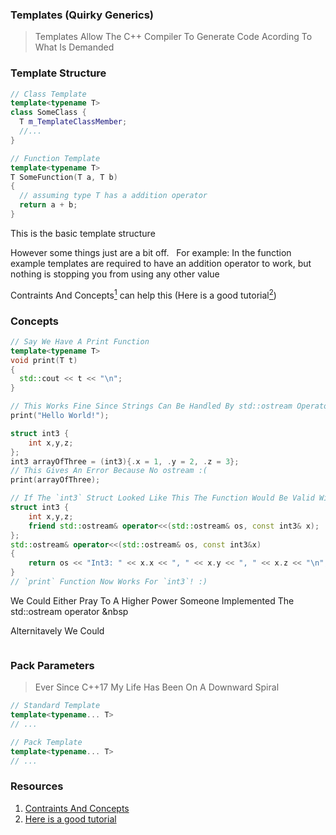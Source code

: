 ### Templates (Quirky Generics)
> Templates Allow The C++ Compiler To Generate Code Acording To What Is Demanded

### Template Structure
```C++
// Class Template
template<typename T>
class SomeClass {
  T m_TemplateClassMember;
  //...
}

// Function Template
template<typename T>
T SomeFunction(T a, T b) 
{
  // assuming type T has a addition operator
  return a + b;
}
```
This is the basic template structure &nbsp;

However some things just are a bit off. &nbsp;
  For example: In the function example templates are required to have an addition operator to work, but nothing is stopping you from using any other value &nbsp;

Contraints And Concepts[<sup>1</sup>](https://en.cppreference.com/w/cpp/language/constraints) can help this (Here is a good tutorial[<sup>2</sup>](https://www.cppstories.com/2021/concepts-intro/)) &nbsp;

### Concepts
```C++
// Say We Have A Print Function
template<typename T>
void print(T t)
{
  std::cout << t << "\n";
}

// This Works Fine Since Strings Can Be Handled By std::ostream Operator
print("Hello World!");

struct int3 {
	int x,y,z;
};
int3 arrayOfThree = (int3){.x = 1, .y = 2, .z = 3};
// This Gives An Error Because No ostream :(
print(arrayOfThree);

// If The `int3` Struct Looked Like This The Function Would Be Valid With `int3`'s
struct int3 {
	int x,y,z;
	friend std::ostream& operator<<(std::ostream& os, const int3& x);
};
std::ostream& operator<<(std::ostream& os, const int3&x)
{
	return os << "Int3: " << x.x << ", " << x.y << ", " << x.z << "\n";
}
// `print` Function Now Works For `int3`! :)

```
We Could Either Pray To A Higher Power Someone Implemented The std::ostream operator &nbsp

Alternitavely We Could
```C++

```

### Pack Parameters
> Ever Since C++17 My Life Has Been On A Downward Spiral
```C++
// Standard Template
template<typename... T>
// ...

// Pack Template
template<typename... T>
// ... 
```


### Resources
1. [Contraints And Concepts](https://en.cppreference.com/w/cpp/language/constraints)
2. [Here is a good tutorial](https://www.cppstories.com/2021/concepts-intro/)
